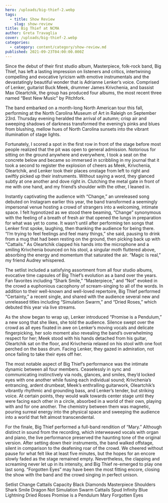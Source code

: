 ```yaml
---
hero: /uploads/big-thief-2.webp
tags:
  - title: Show Review
    slug: show-review
title: Big Thief at NCMA
author: Greta Travaglia
cover: /uploads/big-thief-2.webp
categories:
  - category: content/category/show-review.md
published: 2021-09-23T04:00:00.000Z
---
```


Since the debut of their first studio album, Masterpiece, folk-rock band, Big Thief, has left a lasting impression on listeners and critics, intertwining compelling and evocative lyricism with emotive instrumentals and the devastatingly beautiful wonder that is Adrianne Lenker’s voice. Comprised of Lenker, guitarist Buck Meek, drummer James Krivchenia, and bassist Max Oleartchik, the group has produced four albums, the most recent three named “Best New Music” by Pitchfork.

The band embarked on a month-long North American tour this fall, performing at the North Carolina Museum of Art in Raleigh on September 23rd. Thursday evening heralded the arrival of autumn; crisp air and sweeping shadows of darkness transformed the evening’s pinks and blues from blushing, mellow hues of North Carolina sunsets into the vibrant illumination of stage lights.

Fortunately, I scored a spot in the first row in front of the stage before most people realized that the pit was open to general admission. Notorious for sitting on the ground anywhere and everywhere, I took a seat on the concrete below and became so immersed in scribbling in my journal that it took a second to register the explosion of cheers as Meek, Krivchenia, Oleartchik, and Lenker took their places onstage from left to right and swiftly picked up their instruments. Without saying a word, they glanced subtly at one another and dove right in. Clutching the metal gate in front of me with one hand, and my friend’s shoulder with the other, I leaned in.

Instantly captivating the audience with “Change,” an unreleased song debuted on Instagram earlier this year, the band transformed a seemingly impersonal venue hosting a crowd of strangers into a welcoming, intimate space. I felt hypnotized as we stood there beaming, “Change” synonymous with the feeling of a breath of fresh air that opened the lungs in preparation for what was yet to come. It wasn’t until after performing ten songs that Lenker first spoke, laughing, then thanking the audience for being there. “I’m trying to feel feelings and feel many things,” she said, pausing to drink from a mug that had been resting on the ground, then picking back up with “Cattails.” As Oleartchik clapped his hands into the microphone and a smiling Krivchenia bounced on his stool, a singular moth fluttered above, absorbing the energy and momentum that saturated the air. “Magic is real,” my friend Audrey whispered.

The setlist included a satisfying assortment from all four studio albums, evocative time capsules of Big Thief’s evolution as a band over the years. Fan favorites including “Shark Smile,” “Masterpiece,” and “Not” evoked in the crowd a euphonious cacophony of scream-singing to all of the words. In addition to their well-known and well-loved repertoire, Big Thief performed “Certainty,” a recent single, and shared with the audience several new and unreleased titles including “Simulation Swarm,” and “Dried Roses,” which debuted this year via live streams.

As the show began to wrap up, Lenker introduced “Promise is a Pendulum,” a new song that she likes, she told the audience. Silence swept over the crowd as all eyes fixated in awe on Lenker’s moving vocals and delicate fingerpicking, her solo moment also revealing the band’s overwhelming respect for her; Meek stood with his hands detached from his guitar, Oleartchik sat on the floor, and Krivchenia relaxed on his stool with one foot perched on the bass drum. Facing Lenker, they gazed in admiration, not once failing to take their eyes off her.

The most notable aspect of Big Thief’s performance was the intimate dynamic between all four members. Ceaselessly in sync and communicating instinctively via nods, glances, and smiles, they’d locked eyes with one another while fusing each individual sound; Krivchenia’s entrancing, ardent drumbeat, Meek’s enthralling guitarwork, Oleartchik’s vibrantly rhythmic and grounding bass, and Lenker’s tender, but striking voice. At certain points, they would walk towards center stage until they were facing each other in a circle, absorbed in a world of their own, playing with and for one another. The chemistry between them was magnetic, pouring surreal energy into the physical space and sweeping the audience into a world that felt almost transcendental.

For the finale, Big Thief performed a full-band rendition of “Mary.” Although distinct in sound from the recording, which interweaved vocals with organ and piano, the live performance preserved the haunting tone of the original version. After setting down their instruments, the band walked offstage, silent in comparison to the deafening roar of the crowd. We cheered without pause for what felt like at least five minutes, but the hopes for an encore slowly faded as the stage remained empty. Nevertheless, the clapping and screaming never let up in its intensity, and Big Thief re-emerged to play one last song. “Forgotten Eyes” may have been the most fitting encore, closing the show with the band and the crowd singing in perfect unison.



Setlist
Change
Cattails
Capacity
Black Diamonds
Masterpiece
Shoulders
Shark Smile
Dragon
Not
Simulation Swarm
Cattails
Spud Infinity
Blue Lightning
Dried Roses
Promise is a Pendulum
Mary
Forgotten Eyes
